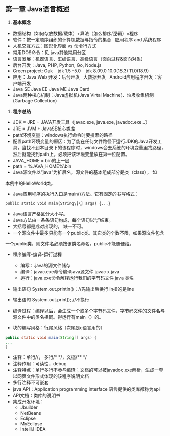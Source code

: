 ## 第一章 Java语言概述


1. **基本概念**
  - 数据结构（如何存放数据/载体）+算法（怎么排序/逻辑）=程序
  - 软件：按一定顺序组织的计算机数据与指令的集合   应用程序 and 系统程序
  - 人机交互方式：图形化界面 vs 命令行方式
  - 常用DOS命令：见 java其他常用分区
  - 语言发展：机器语言、汇编语言、高级语言（面向过程&面向对象）
  - 后台开发：Java, PHP, Python, Go, Node.js
  - Green project: Oak    jdk 1.5 -5.0    jdk 8.09.0 10.0(18.3) 11.0(18.9)
  - 应用：Java Web 开发：后台开发   大数据开发   Android应用程序开发：客户端开发
  - Java SE Java EE Java ME Java Card
  - Java两种核心机制：Java虚拟机(Java Virtal Machine)、垃圾收集机制(Garbage Collection)

1. **程序总结**
  - JDK = JRE + JAVA开发工具（javac.exe, java.exe, javadoc.exe...）
  - JRE = JVM + JavaSE核心类库
  - path环境变量：windows执行命令时要搜索的路径
  - 配置path环境变量的原因：为了能在任何文件路径下运行JDK的Java开发工具，当找不到本目录下的该程序时，windows会去系统的环境变量里找路径，然后就能找到path上。必须把该环境变量放在第一位配置。
  - JAVA\_HOME = bin的上一层
  - path = %JAVA\_HOME%\\bin
  - Java源文件以“java”为扩展名。源文件的基本组成部分是类（class）， 如


本例中的HelloWorld类。

- Java应用程序的执行入口是main()方法。它有固定的书写格式：

```
public static void main(String\[\] args) {...}
```

- Java语言严格区分大小写。
- Java方法由一条条语句构成，每个语句以“;”结束。
- 大括号都是成对出现的， 缺一不可。
- 一个源文件中最多只能有一个public类。其它类的个数不限，如果源文件包含

一个public类，则文件名必须按该类名命名。public不能随便给。

- 程序编写-编译-运行过程
  - 编写：.java的源文件储存
  - 编译：javac.exe命令编译java源文件 javac x.java
  - 运行：java.exe命令解释运行我们的字节码文件 java 类名

- 输出语句 System.out.println()；//先输出后换行 ln指的是line
- 输出语句 System.out.print(); //不换行
- 编译过程：编译以后，会生成一个或多个字节码文件，字节码文件的文件名与源文件中的类名相同。得运行有main（）的。
- 块的编写风格：行尾风格（次尾是c语言用的）

```java
public static void main(String[] args) {
...
}
```

- 注释：单行//， 多行/\* \*/，文档/\*\* \*/
- 注释作用：可读性，debug
- 注释特点：单行多行不参与编译；文档的可以被javadoc.exe解析，生成一套以网页文件形式体现的该程序说明文档
- 多行注释不可嵌套
- java API：Application programming interface 语言提供的类库都称为api
- API文档：类库的说明书
- 集成开发环境：
  - Jbuilder
  - NetBeans
  - Eclipse
  - MyEclipse
  - IntelliJ IDEA



